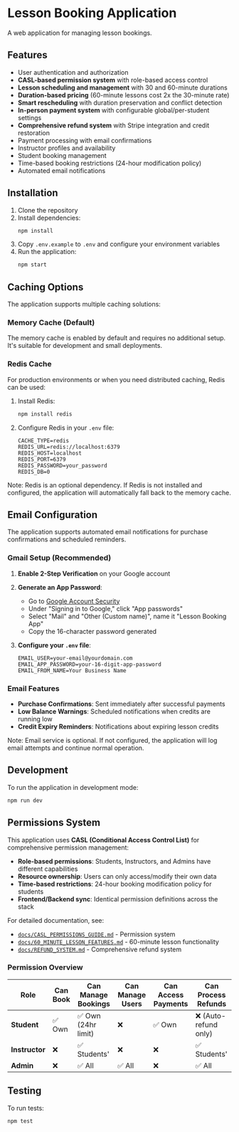 # Lesson Booking Application

A web application for managing lesson bookings.

## Features

- User authentication and authorization
- **CASL-based permission system** with role-based access control
- **Lesson scheduling and management** with 30 and 60-minute durations
- **Duration-based pricing** (60-minute lessons cost 2x the 30-minute rate)
- **Smart rescheduling** with duration preservation and conflict detection
- **In-person payment system** with configurable global/per-student settings
- **Comprehensive refund system** with Stripe integration and credit restoration
- Payment processing with email confirmations
- Instructor profiles and availability
- Student booking management
- Time-based booking restrictions (24-hour modification policy)
- Automated email notifications

## Installation

1. Clone the repository
2. Install dependencies:
   ```bash
   npm install
   ```
3. Copy `.env.example` to `.env` and configure your environment variables
4. Run the application:
   ```bash
   npm start
   ```

## Caching Options

The application supports multiple caching solutions:

### Memory Cache (Default)
The memory cache is enabled by default and requires no additional setup. It's suitable for development and small deployments.

### Redis Cache
For production environments or when you need distributed caching, Redis can be used:

1. Install Redis:
   ```bash
   npm install redis
   ```
2. Configure Redis in your `.env` file:
   ```
   CACHE_TYPE=redis
   REDIS_URL=redis://localhost:6379
   REDIS_HOST=localhost
   REDIS_PORT=6379
   REDIS_PASSWORD=your_password
   REDIS_DB=0
   ```

Note: Redis is an optional dependency. If Redis is not installed and configured, the application will automatically fall back to the memory cache.

## Email Configuration

The application supports automated email notifications for purchase confirmations and scheduled reminders.

### Gmail Setup (Recommended)

1. **Enable 2-Step Verification** on your Google account
2. **Generate an App Password**:
   - Go to [Google Account Security](https://myaccount.google.com/security)
   - Under "Signing in to Google," click "App passwords"
   - Select "Mail" and "Other (Custom name)", name it "Lesson Booking App"
   - Copy the 16-character password generated

3. **Configure your `.env` file**:
   ```
   EMAIL_USER=your-email@yourdomain.com
   EMAIL_APP_PASSWORD=your-16-digit-app-password
   EMAIL_FROM_NAME=Your Business Name
   ```

### Email Features

- **Purchase Confirmations**: Sent immediately after successful payments
- **Low Balance Warnings**: Scheduled notifications when credits are running low
- **Credit Expiry Reminders**: Notifications about expiring lesson credits

Note: Email service is optional. If not configured, the application will log email attempts and continue normal operation.

## Development

To run the application in development mode:
```bash
npm run dev
```

## Permissions System

This application uses **CASL (Conditional Access Control List)** for comprehensive permission management:

- **Role-based permissions**: Students, Instructors, and Admins have different capabilities
- **Resource ownership**: Users can only access/modify their own data
- **Time-based restrictions**: 24-hour booking modification policy for students
- **Frontend/Backend sync**: Identical permission definitions across the stack

For detailed documentation, see:
- [`docs/CASL_PERMISSIONS_GUIDE.md`](docs/CASL_PERMISSIONS_GUIDE.md) - Permission system
- [`docs/60_MINUTE_LESSON_FEATURES.md`](docs/60_MINUTE_LESSON_FEATURES.md) - 60-minute lesson functionality
- [`docs/REFUND_SYSTEM.md`](docs/REFUND_SYSTEM.md) - Comprehensive refund system

### Permission Overview

| Role | Can Book | Can Manage Bookings | Can Manage Users | Can Access Payments | Can Process Refunds |
|------|----------|-------------------|------------------|-------------------|-------------------|
| **Student** | ✅ Own | ✅ Own (24hr limit) | ❌ | ✅ Own | ❌ (Auto-refund only) |
| **Instructor** | ❌ | ✅ Students' | ❌ | ❌ | ✅ Students' |
| **Admin** | ❌ | ✅ All | ✅ All | ❌ | ✅ All |

## Testing

To run tests:
```bash
npm test
```